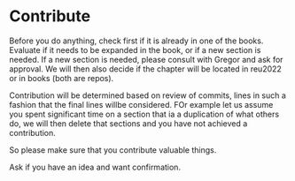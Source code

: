 # Contribute

Before you do anything, check first if it is already in one of the books.
Evaluate if it needs to be expanded in the book, or if a new section is needed. 
If a new section is needed, please consult with Gregor and ask for approval. We will 
then also decide if the chapter will be located in reu2022 or in books (both are repos).

Contribution will be determined based on review of commits, lines in such a 
fashion that the final lines willbe considered. FOr example let us assume you 
spent significant time on a section that ia a duplication of what others do, 
we will then delete that sections and you have not achieved a contribution.

So please make sure that you contribute valuable things.

Ask if you have an idea and want confirmation.